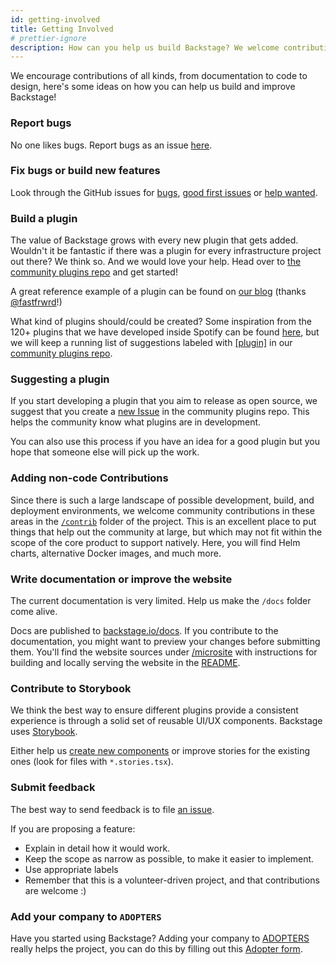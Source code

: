 ```yaml
---
id: getting-involved
title: Getting Involved
# prettier-ignore
description: How can you help us build Backstage? We welcome contributions of all kinds, from documentation to code to design.
---
```


We encourage contributions of all kinds, from documentation to code to design, here's some ideas on how you can help us build and improve Backstage!

### Report bugs

No one likes bugs. Report bugs as an issue [here](https://github.com/backstage/backstage/issues/new?template=bug_template.md).

### Fix bugs or build new features

Look through the GitHub issues for [bugs](https://github.com/backstage/backstage/labels/bug), [good first issues](https://github.com/backstage/backstage/labels/good%20first%20issue) or [help wanted](https://github.com/backstage/backstage/labels/help%20wanted).

### Build a plugin

The value of Backstage grows with every new plugin that gets added. Wouldn't it be fantastic if there was a plugin for every infrastructure project out there? We think so. And we would love your help. Head over to [the community plugins repo](https://github.com/backstage/community-plugins) and get started!

A great reference example of a plugin can be found on [our blog](https://backstage.io/blog/2020/04/06/lighthouse-plugin) (thanks [@fastfrwrd](https://github.com/fastfrwrd)!)

What kind of plugins should/could be created? Some inspiration from the 120+ plugins that we have developed inside Spotify can be found [here](https://backstage.io/demos), but we will keep a running list of suggestions labeled with [[plugin]](https://github.com/backstage/community-plugins/labels/plugin) in our [community plugins repo](https://github.com/backstage/community-plugins).

### Suggesting a plugin

If you start developing a plugin that you aim to release as open source, we suggest that you create a [new Issue](https://github.com/backstage/community-plugins/issues/new/choose) in the community plugins repo. This helps the community know what plugins are in development.

You can also use this process if you have an idea for a good plugin but you hope that someone else will pick up the work.

### Adding non-code Contributions

Since there is such a large landscape of possible development, build, and deployment environments, we welcome community contributions in these areas in the [`/contrib`](https://github.com/backstage/backstage/tree/master/contrib) folder of the project. This is an excellent place to put things that help out the community at large, but which may not fit within the scope of the core product to support natively. Here, you will find Helm charts, alternative Docker images, and much more.

### Write documentation or improve the website

The current documentation is very limited. Help us make the `/docs` folder come alive.

Docs are published to [backstage.io/docs](https://backstage.io/docs). If you
contribute to the documentation, you might want to preview your changes before
submitting them. You'll find the website sources under [/microsite](https://github.com/backstage/backstage/tree/master/microsite)
with instructions for building and locally serving the website in the
[README](/microsite#readme).

### Contribute to Storybook

We think the best way to ensure different plugins provide a consistent experience is through a solid set of reusable UI/UX components. Backstage uses [Storybook](http://backstage.io/storybook).

Either help us [create new components](https://github.com/backstage/backstage/labels/help%20wanted) or improve stories for the existing ones (look for files with `*.stories.tsx`).

### Submit feedback

The best way to send feedback is to file [an issue](https://github.com/backstage/backstage/issues).

If you are proposing a feature:

- Explain in detail how it would work.
- Keep the scope as narrow as possible, to make it easier to implement.
- Use appropriate labels
- Remember that this is a volunteer-driven project, and that contributions
  are welcome :)

### Add your company to `ADOPTERS`

Have you started using Backstage? Adding your company to [ADOPTERS](https://github.com/backstage/backstage/blob/master/ADOPTERS.md) really helps the project, you can do this by filling out this [Adopter form](https://form.typeform.com/to/zcOaKikB).

